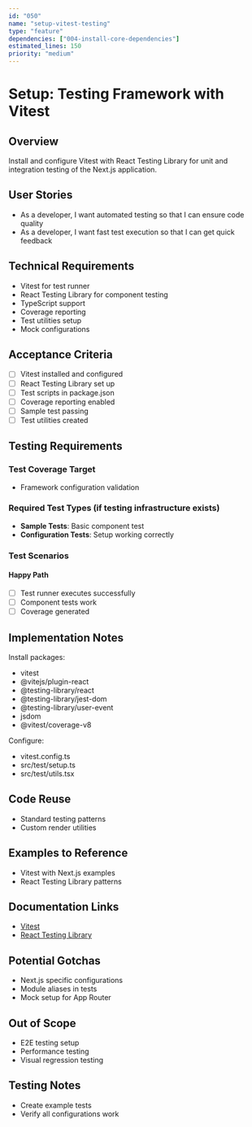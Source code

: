 ```yaml
---
id: "050"
name: "setup-vitest-testing"
type: "feature"
dependencies: ["004-install-core-dependencies"]
estimated_lines: 150
priority: "medium"
---
```


# Setup: Testing Framework with Vitest

## Overview
Install and configure Vitest with React Testing Library for unit and integration testing of the Next.js application.

## User Stories
- As a developer, I want automated testing so that I can ensure code quality
- As a developer, I want fast test execution so that I can get quick feedback

## Technical Requirements
- Vitest for test runner
- React Testing Library for component testing
- TypeScript support
- Coverage reporting
- Test utilities setup
- Mock configurations

## Acceptance Criteria
- [ ] Vitest installed and configured
- [ ] React Testing Library set up
- [ ] Test scripts in package.json
- [ ] Coverage reporting enabled
- [ ] Sample test passing
- [ ] Test utilities created

## Testing Requirements

### Test Coverage Target
- Framework configuration validation

### Required Test Types (if testing infrastructure exists)
- **Sample Tests**: Basic component test
- **Configuration Tests**: Setup working correctly

### Test Scenarios
#### Happy Path
- [ ] Test runner executes successfully
- [ ] Component tests work
- [ ] Coverage generated

## Implementation Notes
Install packages:
- vitest
- @vitejs/plugin-react
- @testing-library/react
- @testing-library/jest-dom
- @testing-library/user-event
- jsdom
- @vitest/coverage-v8

Configure:
- vitest.config.ts
- src/test/setup.ts
- src/test/utils.tsx

## Code Reuse
- Standard testing patterns
- Custom render utilities

## Examples to Reference
- Vitest with Next.js examples
- React Testing Library patterns

## Documentation Links
- [Vitest](https://vitest.dev/)
- [React Testing Library](https://testing-library.com/docs/react-testing-library/intro/)

## Potential Gotchas
- Next.js specific configurations
- Module aliases in tests
- Mock setup for App Router

## Out of Scope
- E2E testing setup
- Performance testing
- Visual regression testing

## Testing Notes
- Create example tests
- Verify all configurations work